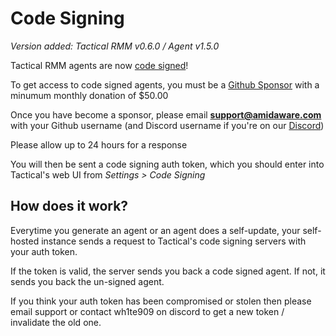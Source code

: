 # Code Signing

*Version added: Tactical RMM v0.6.0 / Agent v1.5.0*

Tactical RMM agents are now [code signed](https://comodosslstore.com/resources/what-is-microsoft-authenticode-code-signing-certificate/)!

To get access to code signed agents, you must be a [Github Sponsor](https://github.com/sponsors/wh1te909) with a minumum monthly donation of $50.00

Once you have become a sponsor, please email **support@amidaware.com** with your Github username (and Discord username if you're on our [Discord](https://discord.gg/upGTkWp))

Please allow up to 24 hours for a response

You will then be sent a code signing auth token, which you should enter into Tactical's web UI from *Settings > Code Signing*


## How does it work?

Everytime you generate an agent or an agent does a self-update, your self-hosted instance sends a request to Tactical's code signing servers with your auth token.

If the token is valid, the server sends you back a code signed agent. If not, it sends you back the un-signed agent.

If you think your auth token has been compromised or stolen then please email support or contact wh1te909 on discord to get a new token / invalidate the old one.